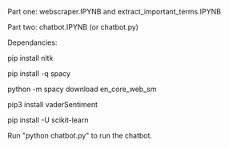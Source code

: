 Part one: webscraper.IPYNB and extract_important_terms.IPYNB

Part two: chatbot.IPYNB (or chatbot.py)

Dependancies:

pip install nltk

pip install -q spacy

python -m spacy download en_core_web_sm

pip3 install vaderSentiment

pip install -U scikit-learn


Run "python chatbot.py" to run the chatbot.
